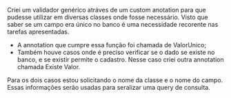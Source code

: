 Criei um validador genérico atráves de um custom anotation para que pudesse
utilizar em diversas classes onde fosse necessário. Visto que saber se um campo era único no banco é uma necessidade recorente
nas tarefas apresentadas.
- A annotation que cumpre essa função foi chamada de ValorUnico;
- Também houve casos onde é preciso verificar se o dado se existe no banco, e se existir permite o cadastro. Nesse caso criei outra
annotation chamada Existe Valor.

Para os dois casos estou solicitando o nome da classe e o nome do campo. Essas informações serão usadas para seralizar uma query de 
consulta.